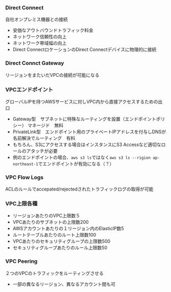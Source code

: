 ### Direct Connect

自社オンプレミス機器との接続

- 安価なアウトバウンドトラフィック料金
- ネットワーク信頼性の向上
- ネットワーク帯域幅の向上
- Direct ConnectロケーションのDirect Connectデバイスに物理的に接続

### Direct Connct Gateway

リージョンをまたいだVPCの接続が可能になる

### VPCエンドポイント

グローバルIPを持つAWSサービスに対しVPC内から直接アクセスするための出口

- Gateway型　サブネットに特殊なルーティングを設置（エンドポイントポリシー） マネージド　無料
- PrivateLink型　エンドポイント用のプライベートIPアドレスを付与しDNSが名前解決でルーティング　有料
- もちろん、S3にアクセスする場合はインスタンスにS3 Accessなど適切なロールのアタッチが必要
- 例のエンドポイントの場合、`aws s3 ls`ではなく`aws s3 ls --rigion ap-northeast-1`でエンドポイントが有効になる（？）

### VPC Flow Logs

ACLのルールでaccepated/rejectedされたトラフィックログの取得が可能

### VPC上限各種

- リージョンあたりのVPC上限数５
- VPCあたりのサブネットの上限数200
- AWSアカウントあたりの１リージョン内のElasticIP数5
- ルートテーブルあたりのルート上限数100
- VPCあたりのセキュリティグループの上限数500
- セキュリティグループあたりのルール上限数50

### VPC Peering

２つのVPCのトラフィックをルーティングさせる

- 一部の異なるリージョン、異なるアカウント間も可
